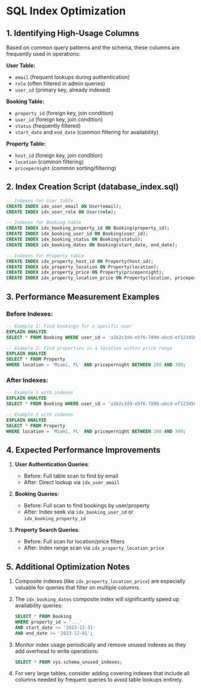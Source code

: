 # SQL Index Optimization

## 1. Identifying High-Usage Columns

Based on common query patterns and the schema, these columns are frequently used in operations:

**User Table:**
- `email` (frequent lookups during authentication)
- `role` (often filtered in admin queries)
- `user_id` (primary key, already indexed)

**Booking Table:**
- `property_id` (foreign key, join condition)
- `user_id` (foreign key, join condition)
- `status` (frequently filtered)
- `start_date` and `end_date` (common filtering for availability)

**Property Table:**
- `host_id` (foreign key, join condition)
- `location` (common filtering)
- `pricepernight` (common sorting/filtering)

## 2. Index Creation Script (database_index.sql)

```sql
-- Indexes for User table
CREATE INDEX idx_user_email ON User(email);
CREATE INDEX idx_user_role ON User(role);

-- Indexes for Booking table
CREATE INDEX idx_booking_property_id ON Booking(property_id);
CREATE INDEX idx_booking_user_id ON Booking(user_id);
CREATE INDEX idx_booking_status ON Booking(status);
CREATE INDEX idx_booking_dates ON Booking(start_date, end_date);

-- Indexes for Property table
CREATE INDEX idx_property_host_id ON Property(host_id);
CREATE INDEX idx_property_location ON Property(location);
CREATE INDEX idx_property_price ON Property(pricepernight);
CREATE INDEX idx_property_location_price ON Property(location, pricepernight);
```

## 3. Performance Measurement Examples

### Before Indexes:

```sql
-- Example 1: Find bookings for a specific user
EXPLAIN ANALYZE
SELECT * FROM Booking WHERE user_id = 'a1b2c3d4-e5f6-7890-abcd-ef1234567890';

-- Example 2: Find properties in a location within price range
EXPLAIN ANALYZE
SELECT * FROM Property 
WHERE location = 'Miami, FL' AND pricepernight BETWEEN 200 AND 300;
```

### After Indexes:

```sql
-- Example 1 with indexes
EXPLAIN ANALYZE
SELECT * FROM Booking WHERE user_id = 'a1b2c3d4-e5f6-7890-abcd-ef1234567890';

-- Example 2 with indexes
EXPLAIN ANALYZE
SELECT * FROM Property 
WHERE location = 'Miami, FL' AND pricepernight BETWEEN 200 AND 300;
```

## 4. Expected Performance Improvements

1. **User Authentication Queries**:
    - Before: Full table scan to find by email
    - After: Direct lookup via `idx_user_email`

2. **Booking Queries**:
    - Before: Full scan to find bookings by user/property
    - After: Index seek via `idx_booking_user_id` or `idx_booking_property_id`

3. **Property Search Queries**:
    - Before: Full scan for location/price filters
    - After: Index range scan via `idx_property_location_price`

## 5. Additional Optimization Notes

1. Composite indexes (like `idx_property_location_price`) are especially valuable for queries that filter on multiple columns.

2. The `idx_booking_dates` composite index will significantly speed up availability queries:
    ```sql
    SELECT * FROM Booking 
    WHERE property_id = '...' 
    AND start_date <= '2023-12-31' 
    AND end_date >= '2023-12-01';
    ```

3. Monitor index usage periodically and remove unused indexes as they add overhead to write operations:
    ```sql
    SELECT * FROM sys.schema_unused_indexes;
    ```

4. For very large tables, consider adding covering indexes that include all columns needed by frequent queries to avoid table lookups entirely.